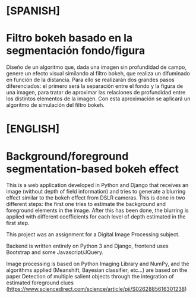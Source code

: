 # [SPANISH]

# Filtro bokeh basado en la segmentación fondo/figura 


Diseño de un algoritmo que, dada una imagen sin profundidad de campo, genere un efecto visual similando al filtro bokeh, que realiza un difuminado en función de la distancia. Para ello se realizarán dos grandes pasos diferenciados: el primero será la separación entre el fondo y la figura de una imagen, para tratar de aproximar las relaciones de profundidad entre los distintos elementos de la imagen. Con esta aproximación se aplicará un algoritmo de simulación del filtro bokeh.


# [ENGLISH]

# Background/foreground segmentation-based bokeh effect

This is a web application developed in Python and Django that receives an image (without depth of field information) and tries to generate a blurring effect similar to the bokeh effect from DSLR cameras. This is done in two different steps: the first one tries to estimate the background and foreground elements in the image. After this has been done, the blurring is applied with different coefficients for each level of depth estimated in the first step.

This project was an assignment for a Digital Image Processing subject.

Backend is written entirely on Python 3 and Django, frontend uses Bootstrap and some Javascript/JQuery.

Image processing is based on Python Imaging Library and NumPy, and the algorithms applied (Meanshift, Bayesian classifier, etc...) are based on the paper Detection of multiple salient objects through the integration of estimated foreground clues (https://www.sciencedirect.com/science/article/pii/S0262885616301238)

